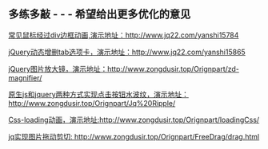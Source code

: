 
## 多练多敲 - - - 希望给出更多优化的意见

[常见鼠标经过div边框动画,演示地址：](http://www.jq22.com/yanshi15784)http://www.jq22.com/yanshi15784


[jQuery动态增删tab选项卡，演示地址：](http://www.jq22.com/yanshi15865)http://www.jq22.com/yanshi15865


[jQuery图片放大镜，演示地址：](http://www.zongdusir.top/Orignpart/zd-magnifier/)http://www.zongdusir.top/Orignpart/zd-magnifier/


[原生js和jquery两种方式实现点击按钮水波纹，演示地址：](http://www.zongdusir.top/Orignpart/Jq%20Ripple/)http://www.zongdusir.top/Orignpart/Jq%20Ripple/


[Css-loading动画，演示地址:](http://www.zongdusir.top/Orignpart/loadingCss/)http://www.zongdusir.top/Orignpart/loadingCss/


[jq实现图片拖动剪切: ](http://www.zongdusir.top/Orignpart/FreeDrag/drag.html)http://www.zongdusir.top/Orignpart/FreeDrag/drag.html